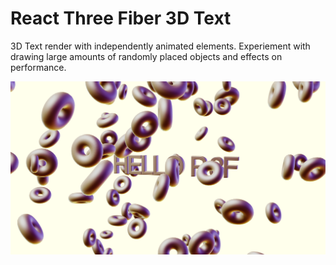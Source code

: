 # React Three Fiber 3D Text

3D Text render with independently animated elements. Experiement with drawing large amounts of randomly placed objects and effects on performance. 

![Screnshot](/screenshot.png?raw=true "Screenshot")

